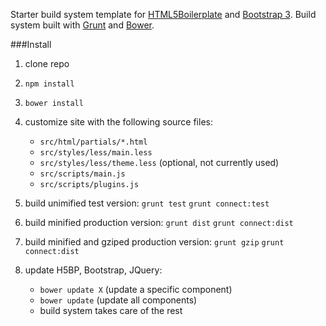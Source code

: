 Starter build system template for [HTML5Boilerplate][1] and [Bootstrap 3][2].  Build system built with [Grunt][3] and [Bower][4].

###Install

1.  clone repo
2.  `npm install`
3.  `bower install`
4.  customize site with the following source files:
    - `src/html/partials/*.html`
    - `src/styles/less/main.less`
    - `src/styles/less/theme.less` (optional, not currently used)
    - `src/scripts/main.js`
    - `src/scripts/plugins.js`

5.  build unimified test version:
    `grunt test`
    `grunt connect:test`

6.  build minified production version:
    `grunt dist`
    `grunt connect:dist`

7.  build minified and gziped production version:
    `grunt gzip`
    `grunt connect:dist`

8.  update H5BP, Bootstrap, JQuery:
    - `bower update X` (update a specific component)
    - `bower update` (update all components)
    - build system takes care of the rest

[1]:http://html5boilerplate.com/
[2]:http://getbootstrap.com/
[3]:http://gruntjs.com/
[4]:http://bower.io/
